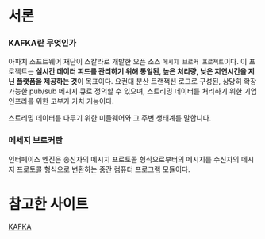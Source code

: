 # 서론

### KAFKA란 무엇인가

아파치 소프트웨어 재단이 스칼라로 개발한 오픈 소스 `메시지 브로커 프로젝트`이다. 이 프로젝트는 **실시간 데이터 피드를 관리하기 위해 통일된, 높은 처리량, 낮은 지연시간을 지닌 플랫폼을 제공하는 것**이 목표이다. 요컨대 분산 트랜잭션 로그로 구성된, 상당히 확장 가능한 pub/sub 메시지 큐로 정의할 수 있으며, 스트리밍 데이터를 처리하기 위한 기업 인프라를 위한 고부가 가치 기능이다.

스트리밍 데이터를 다루기 위한 미들웨어와 그 주변 생태계를 말합니다.

### 메세지 브로커란

인터페이스 엔진은 송신자의 메시지 프로토콜 형식으로부터의 메시지를 수신자의 메시지 프로토콜 형식으로 변환하는 중간 컴퓨터 프로그램 모듈이다.

# 참고한 사이트

[KAFKA](https://engineering.linecorp.com/ko/blog/how-to-use-kafka-in-line-1/)
